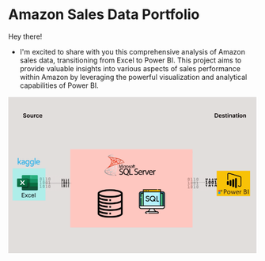 # Amazon Sales Data Portfolio

Hey there! 

- I'm excited to share with you this comprehensive analysis of Amazon sales data, transitioning from Excel to Power BI. This project aims to provide valuable insights into various aspects of sales performance within Amazon by leveraging the powerful visualization and analytical capabilities of Power BI.

![excel-to-powerbi-image](Assets/images/Kaggle_to_powerbi.png)
